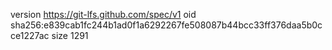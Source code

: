 version https://git-lfs.github.com/spec/v1
oid sha256:e839cab1fc244b1ad0f1a6292267fe508087b44bcc33ff376daa5b0cce1227ac
size 1291
